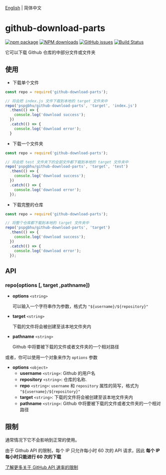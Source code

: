 [English](./README.md) | 简体中文

# github-download-parts

[![npm package](https://img.shields.io/npm/v/github-download-parts.svg)](https://www.npmjs.org/package/github-download-parts)
[![NPM downloads](http://img.shields.io/npm/dm/github-download-parts.svg)](https://npmjs.org/package/github-download-parts)
[![GitHub issues](https://img.shields.io/github/issues/pspgbhu/github-download-parts.svg)](https://github.com/pspgbhu/github-download-parts/issues)
[![Build Status](https://travis-ci.org/pspgbhu/github-download-parts.svg?branch=master)](https://travis-ci.org/pspgbhu/github-download-parts)

它可以下载 Github 仓库的中部分文件或文件夹

## 使用

- 下载单个文件

```js
const repo = require('github-download-parts');

// 将会把 index.js 文件下载到本地的 target 文件夹中
repo('pspgbhu/github-download-parts', 'target', 'index.js')
  .then(() => {
    console.log('download success');
  })
  .catch(() => {
    console.log('download error');
  }
```

- 下载一个文件夹

```js
const repo = require('github-download-parts');

// 将会把 test 文件夹下的全部文件都下载到本地的 target 文件夹中
repo('pspgbhu/github-download-parts', 'target', 'test')
  .then(() => {
    console.log('download success');
  })
  .catch(() => {
    console.log('download error');
  });
```

- 下载完整的仓库

```js
const repo = require('github-download-parts');

// 将整个仓库都下载到本地的 target 文件夹中
repo('pspgbhu/github-download-parts', 'target')
  .then(() => {
    console.log('download success');
  })
  .catch(() => {
    console.log('download error');
  });
```

## API

### repo(options [, target ,pathname])

- **options** `<string>`

  可以输入一个字符串作为参数，格式为 `"${username}/${repository}"`

- **target** `<string>`

  下载的文件将会被创建至该本地文件夹内

- **pathname** `<string>`

  Github 中将要被下载的文件或者文件夹的一个相对路径

或者，你可以使用一个对象来作为 `options` 参数

- **options** `<object>`
  - **username** `<string>`: Github 的用户名
  - **repository** `<string>`: 仓库的名称.
  - **repo** `<string>`: `username` 和 `repository` 属性的简写，格式为 `"${username}/${repository}"`
  - **target** `<string>`: 下载的文件将会被创建至该本地文件夹内
  - **pathname** `<string>`: Github 中将要被下载的文件或者文件夹的一个相对路径


## 限制

通常情况下它不会影响到正常的使用。

由于 Github API 的限制，每个 IP 只允许每小时 60 次的 API 请求，因此 **每个 IP 每小时只能进行 60 次的下载**

[了解更多关于 GitHub API 速率的限制](https://developer.github.com/v3/#rate-limiting)
